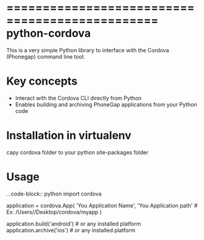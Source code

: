 ===============================================
python-cordova
===============================================

This is a very simple Python library to interface with the Cordova (Phonegap) command line tool.


Key concepts
===============================================
- Interact with the Cordova CLI directly from Python
- Enables building and archiving PhoneGap applications from your Python code


Installation in virtualenv 
===============================================
capy cordova folder to your python site-packages folder


Usage
===============================================

.. code-block:: python
   import cordova

   application = cordova.App(
       'You Application Name',
       'You Application path'  # Ex: /Users/<user>/Desktop/cordova/myapp
   )

   application.build('android') # or any installed platform
   application.archive('ios') # or any installed platform
   
   
   
